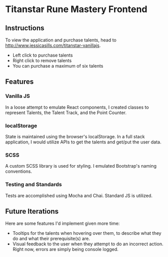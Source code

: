 # Titanstar Rune Mastery Frontend

## Instructions
To view the application and purchase talents, head to http://www.jessicasills.com/titanstar-vanillajs.
- Left click to purchase talents
- Right click to remove talents
- You can purchase a maximum of six talents

## Features

### Vanilla JS
In a loose attempt to emulate React components, I created classes to represent Talents, the Talent Track, and the Point Counter.

### localStorage
State is maintained using the browser's localStorage. In a full stack application, I would utilize APIs to get the talents and get/put the user data.

### SCSS
A custom SCSS library is used for styling. I emulated Bootstrap's naming conventions.

### Testing and Standards
Tests are accomplished using Mocha and Chai. Standard JS is utilized.

## Future Iterations
Here are some features I'd implement given more time:
- Tooltips for the talents when hovering over them, to describe what they do and what their prerequisite(s) are.
- Visual feedback to the user when they attempt to do an incorrect action. Right now, errors are simply being console logged.


